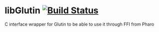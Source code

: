 # libGlutin [![Build Status](https://travis-ci.com/feenkcom/libglutin.svg?branch=master)](https://travis-ci.com/feenkcom/liglutin)

C interface wrapper for Glutin to be able to use it through FFI from Pharo
